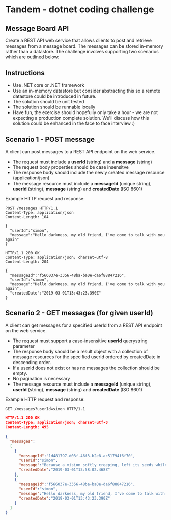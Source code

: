 Tandem - dotnet coding challenge
===============================

Message Board API
----------------

Create a REST API web service that allows clients to post and retrieve messages from a message board. The messages can be stored in-memory rather than a datastore. The challenge involves supporting two scenarios which are outlined below:

Instructions
------------

* Use .NET core or .NET framework
* Use an in-memory datastore but consider abstracting this so a remote datastore could be introduced in future.
* The solution should be unit tested
* The solution should be runnable locally
* Have fun, the exercise should hopefully only take a hour - we are not expecting a production complete solution. We'll discuss how this solution could be enhanced in the face to face interview :)

Scenario 1 - POST message
---------------

A client can post messages to a REST API endpoint on the web service. 

- The request must include a **userId** (string) and a **message** (string)
- The request body properties should be case insensitve
- The response body should include the newly created message resource (application/json)
- The message resource must include a **messageId** (unique string), **userId** (string), **message** (string) and **createdDate** (ISO 8601)

Example HTTP request and response:

```
POST /messages HTTP/1.1
Content-Type: application/json
Content-Length: 104

{
  "userId":"simon",
  "message":"Hello darkness, my old friend, I've come to talk with you again"
}
```

```
HTTP/1.1 200 OK
Content-Type: application/json; charset=utf-8
Content-Length: 204

{
  "messageId":"f566037e-3356-48ba-ba0e-da6f88847216",
  "userId":"simon",
  "message":"Hello darkness, my old friend, I've come to talk with you again",
  "createdDate":"2019-03-01T13:43:23.390Z"
}
```

Scenario 2 - GET messages (for given userId)
---------------

A client can get messages for a specified userId from a REST API endpoint on the web service. 

- The request must support a case-insensitive **userId** querystring parameter
- The response body should be a result object with a collection of message resources for the specified userId ordered by createdDate in descending order.
- If a userId does not exist or has no messages the collection should be empty.
- No pagination is necessary
- The message resource must include a **messageId** (unique string), **userId** (string), **message** (string) and **createdDate** (ISO 8601)

Example HTTP request and response:

```
GET /messages?userId=simon HTTP/1.1
```

```json
HTTP/1.1 200 OK
Content-Type: application/json; charset=utf-8
Content-Length: 495

{
  "messages":
  [
    {
      "messageId":"1d481797-d03f-46f3-b2e8-ac51794f6f70",
      "userId":"simon",
      "message":"Because a vision softly creeping, left its seeds while I was sleepin",
      "createdDate":"2019-03-01T13:58:02.468Z"
    },
    {
      "messageId":"f566037e-3356-48ba-ba0e-da6f88847216",
      "userId":"simon",
      "message":"Hello darkness, my old friend, I've come to talk with you again",
      "createdDate":"2019-03-01T13:43:23.390Z"
    }
  ]
}
```
